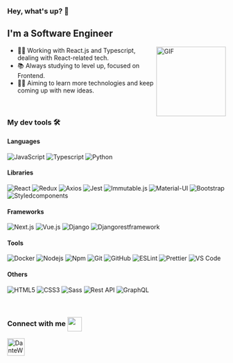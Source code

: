 ### Hey, what's up? 👋

## I'm a Software Engineer

<img align="right" alt="GIF" height="160px" src="https://c.tenor.com/AlUkiGkR2j8AAAAC/new-game-ahagon-umiko-programming.gif" />

- 👨‍💻 Working with React.js and Typescript, dealing with React-related tech.
- 📚 Always studying to level up, focused on Frontend.
- 💪🏼 Aiming to learn more technologies and keep coming up with new ideas.

<br />

### My dev tools 🛠 
#### Languages
![JavaScript](https://img.shields.io/badge/-JavaScript-F7DF1E?style=flat-square&logo=javascript&logoColor=ffffff)
![Typescript](http://img.shields.io/badge/-Typescript-3178C6?style=flat-square&logo=typescript&logoColor=ffffff)
![Python](http://img.shields.io/badge/-Python-3776AB?style=flat-square&logo=python&logoColor=ffffff)

#### Libraries
![React](https://img.shields.io/badge/-React-61DAFB?style=flat-square&logo=react&logoColor=ffffff)
![Redux](https://img.shields.io/badge/-Redux-764ABC?style=flat-square&logo=redux&logoColor=ffffff)
![Axios](https://img.shields.io/badge/-Axios-9F21DE?style=flat-square&logo=axios&logoColor=ffffff)
![Jest](https://img.shields.io/badge/-Jest-C21325?style=flat-square&logo=jest&logoColor=ffffff)
![Immutable.js](https://img.shields.io/badge/-Immutable.js-DE3B21?style=flat-square&logo=immutable&logoColor=ffffff)
![Material-UI](https://img.shields.io/badge/-MUI-007FFF?style=flat-square&logo=mui&logoColor=ffffff)
![Bootstrap](https://img.shields.io/badge/-Bootstrap-563D7C?style=flat-square&logo=Bootstrap&logoColor=ffffff)
![Styledcomponents](https://img.shields.io/badge/-Styled&nbsp;components-DB7093?style=flat-square&logo=styled-components&logoColor=ffffff)

#### Frameworks
![Next.js](https://img.shields.io/badge/-Next.js-000000?style=flat-square&logo=Next.js&logoColor=ffffff)
![Vue.js](https://img.shields.io/badge/-Vue.js-4FC08D?style=flat-square&logo=Vue.js&logoColor=ffffff)
![Django](https://img.shields.io/badge/-Django-092E20?style=flat-square&logo=Django&logoColor=ffffff)
![Djangorestframework](https://img.shields.io/badge/-Django&nbsp;REST&nbsp;Framework-8C1111?style=flat-square&logo=Django-rest-framework&logoColor=ffffff)

#### Tools
![Docker](https://img.shields.io/badge/-Docker-2496ED?style=flat-square&logo=docker&logoColor=ffffff)
![Nodejs](https://img.shields.io/badge/-Nodejs-339933?style=flat-square&logo=Node.js&logoColor=ffffff)
![Npm](https://img.shields.io/badge/-npm-CB3837?style=flat-square&logo=npm&logoColor=ffffff)
![Git](https://img.shields.io/badge/-Git-%23F05032?style=flat-square&logo=git&logoColor=%23ffffff)
![GitHub](https://img.shields.io/badge/-GitHub-181717?style=flat-square&logo=github&logoColor=ffffff)
![ESLint](https://img.shields.io/badge/-ESLint-4B32C3?style=flat-square&logo=ESLint&logoColor=ffffff)
![Prettier](https://img.shields.io/badge/-Prettier-F7B93E?style=flat-square&logo=Prettier&logoColor=ffffff)
![VS Code](http://img.shields.io/badge/-VS%20Code-007ACC?style=flat-square&logo=visual-studio-code&logoColor=ffffff)

#### Others
![HTML5](https://img.shields.io/badge/-HTML5-%23E44D27?style=flat-square&logo=html5&logoColor=ffffff)
![CSS3](https://img.shields.io/badge/-CSS3-%231572B6?style=flat-square&logo=css3&logoColor=ffffff)
![Sass](https://img.shields.io/badge/-Sass-%23CC6699?style=flat-square&logo=sass&logoColor=ffffff)
![Rest API](https://img.shields.io/badge/-RestAPI-1B4872?style=flat-square&logo=restapi&logoColor=ffffff)
![GraphQL](https://img.shields.io/badge/-GraphQL-e10098?style=flat-square&logo=graphql&logoColor=ffffff)




<!-- ## &#x1f4c8; GitHub Stats <img align="right" src="http://estruyf-github.azurewebsites.net/api/VisitorHit?user=DanteWaker&repo=Bgstatic&countColorcountColor&countColor=%237B1E7B"/> -->

<!-- <br />

<div align="center">
<a href="https://github.com/DanteWaker">
  <img align="center" height="180em" src="https://github-readme-stats.vercel.app/api/top-langs/?username=DanteWaker&hide=css,hack&title_color=ffffff&text_color=c9cacc&icon_color=2bbc8a&bg_color=1d1f21&layout=compact" />

<img align="center" height="180em" src="https://github-readme-stats.vercel.app/api?username=DanteWaker&show_icons=true&line_height=27&count_private=true&&theme=radical" alt="Dantes's GitHub Stats" />
</a>
</div>

<br /> -->
<br />

### Connect with me <img align="center" src="https://github.com/rajput2107/rajput2107/blob/master/Assets/Handshake.gif" height="33px" />

[<img align="left" alt="DanteWaker | LinkedIn" width="40px" height="40px" src="https://cliply.co/wp-content/uploads/2021/02/372102050_LINKEDIN_ICON_TRANSPARENT_1080.gif" />][linkedin]
  


[instagram]: https://www.instagram.com/denner.jd/
[linkedin]: https://www.linkedin.com/in/josedenner/
[twitter]: https://twitter.com/Dante_Waker/
[gmail]: josedenner.na@gmail.com


